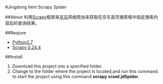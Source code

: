 #Jingdong Item Scrapy Spider

##About
利用[Scrapy](http://scrapy.org)框架来[京东](http://www.jd.com)网络爬虫来获取在京东首页搜索框中指定搜索内容后的查询结果。

##Reqiure
* [Python2.7](https://www.python.org/)
* [Scrapy 0.24.4](http://scrapy.org)

##Install
1. Download this project into a specified folder.
2. Change to the folder where the project is located,and run this command to start the project using this command **scrapy crawl jdSpider**.

